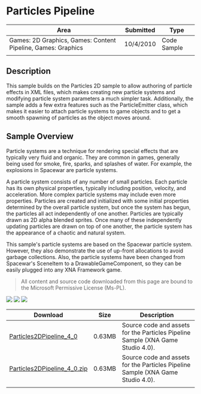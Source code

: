 # Particles Pipeline

|Area|Submitted|Type|
|-|-|-|
Games: 2D Graphics, Games: Content Pipeline, Games: Graphics|10/4/2010|Code Sample
||||

## Description

This sample builds on the Particles 2D sample to allow authoring of particle effects in XML files, which makes creating new particle systems and modifying particle system parameters a much simpler task. Additionally, the sample adds a few extra features such as the ParticleEmitter class, which makes it easier to attach particle systems to game objects and to get a smooth spawning of particles as the object moves around.

## Sample Overview

Particle systems are a technique for rendering special effects that are typically very fluid and organic. They are common in games, generally being used for smoke, fire, sparks, and splashes of water. For example, the explosions in Spacewar are particle systems.

A particle system consists of any number of small particles. Each particle has its own physical properties, typically including position, velocity, and acceleration. More complex particle systems may include even more properties. Particles are created and initialized with some initial properties determined by the overall particle system, but once the system has begun, the particles all act independently of one another. Particles are typically drawn as 2D alpha blended sprites. Once many of these independently updating particles are drawn on top of one another, the particle system has the appearance of a chaotic and natural system.

This sample's particle systems are based on the Spacewar particle system. However, they also demonstrate the use of up-front allocations to avoid garbage collections. Also, the particle systems have been changed from Spacewar's SceneItem to a DrawableGameComponent, so they can be easily plugged into any XNA Framework game.

> All content and source code downloaded from this page are bound to the Microsoft Permissive License (Ms-PL).

![](https://github.com/simondarksidej/XNAGameStudio/blob/master/Images/XNA_Particle_01_small.jpg?raw=true)
![](https://github.com/simondarksidej/XNAGameStudio/blob/master/Images/XNA_Particle_02_small.jpg?raw=true)
![](https://github.com/simondarksidej/XNAGameStudio/blob/master/Images/particlespipeline.png?raw=true)

Download | Size | Description
---|---|---|
[Particles2DPipeline_4_0](https://github.com/simondarksidej/XNAGameStudio/tree/master/Samples/Particles2DPipeline_4_0) | 0.63MB | Source code and assets for the Particles Pipeline Sample (XNA Game Studio 4.0).
[Particles2DPipeline_4_0.zip](https://github.com/simondarksidej/XNAGameStudioZips/raw/zips/Particles2DPipeline_4_0.zip) | 0.63MB | Source code and assets for the Particles Pipeline Sample (XNA Game Studio 4.0).
||||
